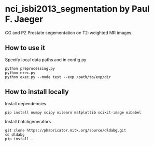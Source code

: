 # nci_isbi2013_segmentation by Paul F. Jaeger
CG and PZ Prostate segementation on T2-weighted MR images.

## How to use it
Specify local data paths and in config.py
```
python preprocessing.py
python exec.py
python exec.py --mode test --exp /path/to/exp/dir 
```

## How to install locally

Install dependencies
```
pip install numpy scipy nilearn matplotlib scikit-image nibabel
```

Install batchgenerators
```
git clone https://phabricator.mitk.org/source/dldabg.git
cd dldabg
pip install .
```


